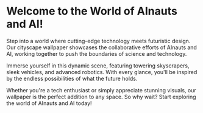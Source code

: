 <!--
Write me markdown content of website with wallpaper:

"A futuristic cityscape where AInauts work alongside AI to push the boundaries of science and technology."

The header of the page should not be copy of the text but rather a real content of the website which is using this wallpaper.
-->

<!--font:Montserrat-->

# Welcome to the World of AInauts and AI!

Step into a world where cutting-edge technology meets futuristic design. Our cityscape wallpaper showcases the collaborative efforts of AInauts and AI, working together to push the boundaries of science and technology.

Immerse yourself in this dynamic scene, featuring towering skyscrapers, sleek vehicles, and advanced robotics. With every glance, you'll be inspired by the endless possibilities of what the future holds.

Whether you're a tech enthusiast or simply appreciate stunning visuals, our wallpaper is the perfect addition to any space. So why wait? Start exploring the world of AInauts and AI today!
